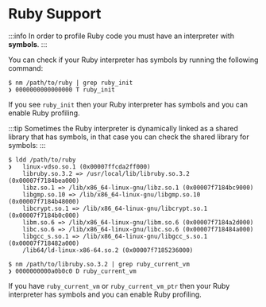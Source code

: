 # Ruby Support

:::info
In order to profile Ruby code you must have an interpreter with **symbols**.
:::

You can check if your Ruby interpreter has symbols by running the following command:

```shell
$ nm /path/to/ruby | grep ruby_init
❯ 0000000000000000 T ruby_init
```

If you see `ruby_init` then your Ruby interpreter has symbols and you can enable Ruby profiling.

:::tip
Sometimes the Ruby interpreter is dynamically linked as a shared library that has symbols, in that case you can check the shared library for symbols:
:::

```shell
$ ldd /path/to/ruby
❯	linux-vdso.so.1 (0x00007ffcda2ff000)
	libruby.so.3.2 => /usr/local/lib/libruby.so.3.2 (0x00007f7184bea000)
	libz.so.1 => /lib/x86_64-linux-gnu/libz.so.1 (0x00007f7184bc9000)
	libgmp.so.10 => /lib/x86_64-linux-gnu/libgmp.so.10 (0x00007f7184b48000)
	libcrypt.so.1 => /lib/x86_64-linux-gnu/libcrypt.so.1 (0x00007f7184b0c000)
	libm.so.6 => /lib/x86_64-linux-gnu/libm.so.6 (0x00007f7184a2d000)
	libc.so.6 => /lib/x86_64-linux-gnu/libc.so.6 (0x00007f718484a000)
	libgcc_s.so.1 => /lib/x86_64-linux-gnu/libgcc_s.so.1 (0x00007f718482a000)
	/lib64/ld-linux-x86-64.so.2 (0x00007f7185236000)

$ nm /path/to/libruby.so.3.2 | grep ruby_current_vm
❯ 0000000000a0b0c0 D ruby_current_vm
```

If you have `ruby_current_vm` or `ruby_current_vm_ptr` then your Ruby interpreter has symbols and you can enable Ruby profiling.
